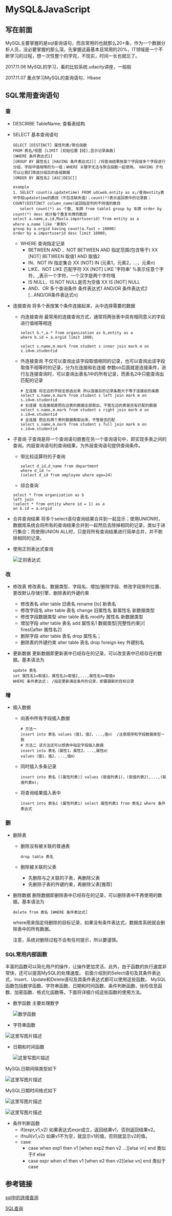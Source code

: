 # MySQL&JavaScript

## 写在前面

MySQL主要掌握的是sql查询语句，而且常用的也就那么20+条，作为一个数据分析人员，没必要掌握的那么深。先掌握这最基本且常用的20%，IT领域是一个不断学习的过程，想一次性整个的学完，不现实，时间一长也就忘了。

2017.11.06 MySQL的学习，看的比较系统.udacity讲座，一般般

2017.11.07 重点学习MySQL的查询语句、Hbase

## SQL常用查询语句

### 查

+ DESCRIBE TableName; 查看表结构

+ SELECT 基本查询语句

  ``` 
  SELECT [DISTINCT] 属性列表/聚合函数  
  FROM 表名/视图 [LIMIT [初始位置【0】],显示记录条数]
  [WHERE 条件表达式1]
  [GROUP BY 属性名1 [HAVING 条件表达式2]] /将查询结果按某个字段或多个字段进行分组，字段中值相等的为一组；WHERE 关键字无法与聚合函数一起使用。 HAVING 子句可以让我们筛选分组后的各组数据
  [ORDER BY 属性名2 [ASC|DESC]]

  example
  1. SELECT count(a.updatetime) FROM udcweb.entity as a;/查询entity表中字段updatetime的数目（不包含缺失值）；count(*)表示返回表中的记录数；COUNT(DISTINCT column_name)返回指定列的不同值的数目
     select count(*) as 个数, 车牌 from table1 group by 车牌 order by count(*) desc 统计每个重复车牌的数目
  select a.name,a.id,Max(a.importuserid) from entity as a 
  where a.name like '家和%' 
  group by a.orgid having count(a.fast > 10000) 
  order by a.importuserid desc limit 10000;
  ```

  + WHERE 查询指定记录 
    + BETWEEN AND 、NOT BETWEEN AND 指定范围(包含等于)   XX [NOT] BETWEEN 取值1 AND 取值2
    + IN、NOT IN 指定集合       XX [NOT] IN (元素1，元素2，...，元素n)
    + LIKE、NOT LIKE 匹配字符 XX [NOT] LIKE '字符串' %表示任意个字符，_表示一个字符，一个汉字是两个字符哦
    + IS NULL、IS NOT NULL是否为空值 XX IS [NOT] NULL
    + AND、OR 多个查询条件  条件表达式1 AND/OR 条件表达式2 [...AND/OR条件表达式n]

+ 连接查询 将多个表按某个条件连接起来，从中选择需要的数据

  + 内连接查询 最常用的连接查询方式，通常将两张表中具有相同意义的字段进行值相等相连

    ```
    select b.*,a.* from organization as b,entity as a
    where b.id = a.orgid limit 1000;

    select s.name,m.mark from student s inner join mark m on s.id=m.studentid
    ```

  + 外连接查询 不仅可以查询出该字段取值相同的记录，也可以查询出该字段取值不相等时的记录，分为左连接和右连接 参数on后面就是连接条件，进行左连接查询时，可以查询出表名1中的所有记录，而表名2中只能查询出匹配的记录

    ```
    # 左连接 将左边的字段全部选出来 所以连接后的记录条数大于等于连接前的条数
    select s.name,m.mark from student s left join mark m on s.id=m.studentid
    # 右连接 右连接就是把右边表的数据全部取出，不管左边的表是否有匹配的数据
    select s.name,m.mark from student s right join mark m on s.id=m.studentid
    # 全连接 把左右两个表的数据都取出来，不管是否匹配
    select s.name,m.mark from student s full join mark m on s.id=m.studentid

    ```

+ 子查询 子查询是将一个查询语句嵌套在另一个查询语句中，即实现多表之间的查询。内层查询语句的查询结果，为外层查询语句提供查询条件。

  + 带比较运算符的子查询 

    ```
    select d_id,d_name from department
    where d_id != 
    (select d_id from employee where age=24)
    ```

  + 综合查询

  ```
  select * from organization as b
  left join
  (select * from entity where id = 1) as a
  on b.id = a.orgid
  ```

+ 合并查询结果 将多个select语句查询结果合并到一起显示；使用UNION时，数据库系统会将所有的查询结果合并到一起然后去除掉相同的记录，类似于进行集合；而使用UNION ALL时，只是将所有查询结果进行简单合并，并不剔除相同的记录。

+ 使用正则表达式查询

  ![正则表达式](http://img.blog.csdn.net/20160413093748539)

### 改

+ 修改表 修改表名、数据类型、字段名、增加/删除字段、修改字段排列位置、更改默认存储引擎、删除表的外键约束
  + 修改表名 alter table 旧表名 rename [to] 新表名
  + 修改字段名 alter table 表名 change 旧属性名 新属性名 新数据类型
  + 修改字段数据类型 alter table 表名 modify 属性名 新数据类型
  + 增加字段 alter table 表名 add 属性名1 数据类型[完整性约束]/[ firest|after 属性名2]
  + 删除字段 alter table 表名 drop 属性名；
  + 删除表的外键约束 alter table 表名 drop foreign key 外键别名


+ 更新数据 更新数据即更新表中已经存在的记录，可以改变表中已经存在的数据。基本语法为

  ```
  update 表名
  set 属性名1=取值1，属性名2=取值2,...,属性名n=取值n
  WHERE 条件表达式； /指定更新满足条件的记录，即要跟新的目标记录
  ```

### 增

+ 插入数据

  + 向表中所有字段插入数据

    ```
    # 方法一
    insert into 表名 values（值1，值2，...,值n） /注意顺序和字段数据类型一致
    # 方法二 该方法还可以想表中指定字段插入数据
    insert into 表名（属性1，属性2，...,属性m）
    values（值1，值2，...,值m）
    ```

  + 同时插入多条记录

    ```
    insert into 表名 [(属性列表)] values (取值列表1)，(取值列表2),...,(取值列表m);
    ```

  + 将查询结果插入表中

    ```
    insert into 表名1 (属性列表1) select 属性列表1 from 表名2 where 条件表达式 
    ```

### 删

+ 删除表

  + 删除没有被关联的普通表

    ```
    drop table 表名
    ```

  + 删除被关联的父表

    + 先删除与之关联的子表，再删除父表
    + 先删除子表的外键约束，再删除父表[推荐]


+ 删除数据 删除数据即删除表中已经存在的记录，可以删除表中不再使用的数据。基本语法为

  ```
  delete from 表名 [WHERE 条件表达式]
  ```

  where用来指定待删除的目标记录，如果没有条件表达式，数据库系统就会删除表中的所有数据。 

  注意，系统对删除过程不会有任何提示，所以要谨慎。

### SQL常用内部函数

丰富的函数可以简化用户的操作，让操作更加灵活，此外，由于函数的执行速度非常快，还可以提高MySQL的处理速度。 前面介绍到的Select语句及其条件表达式，Insert、Update和Delete语句及其条件表达式都可以使用这些函数。 MySQL函数包括数学函数、字符串函数、日期和时间函数、条件判断函数、徐彤信息函数、加密函数、格式化函数等。下面将详细介绍这些函数的使用方法。

+ 数学函数 主要处理数字

  ![数学函数](http://img.blog.csdn.net/20160413143556761)

+ 字符串函数

![这里写图片描述](http://img.blog.csdn.net/20160413144023924)

+ 日期和时间函数

  ![这里写图片描述](http://img.blog.csdn.net/20160413150046684)

MySQL日期间隔类型如下

![这里写图片描述](http://img.blog.csdn.net/20160413150331240)

MySQL日期时间格式如下

![这里写图片描述](http://img.blog.csdn.net/20160413150427178)

![这里写图片描述](http://img.blog.csdn.net/20160413150455209)

+ 条件判断函数
  + if(expr,v1,v2) 如果表达式expr成立，返回结果v1，否则返回结果v2。
  + ifnull(v1,v2) 如果v1不为空，就显示v1的值，否则就显示v2的值。
  + case
    + case when exp1 then v1 [when exp2 then v2 ...]\[else vn] end 类似于if else
    + case expr when e1 then v1 [when e2 then v2]\[else vn] end 类似于case

## 参考链接

[sql中的连接查询](http://www.cnblogs.com/still-windows7/archive/2012/10/22/2734613.html)

[SQL查询](http://blog.csdn.net/lipengcn/article/details/51133516)

